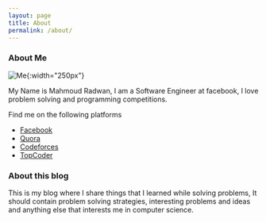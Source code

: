 ```yaml
---
layout: page
title: About
permalink: /about/
---
```


### About Me

![Me]({{site.url}}/images/me.jpg){:width="250px"}

My Name is Mahmoud Radwan, I am a Software Engineer at facebook, I love problem solving and programming competitions.


Find me on the following platforms

* [Facebook](http://www.facebook.com/epicRado)
* [Quora](http://www.quora.com/Mahmoud-Radwan)
* [Codeforces](http://codeforces.com/profile/m.radwan)
* [TopCoder](http://community.topcoder.com/tc?module=MemberProfile&cr=22917814)


### About this blog

This is my blog where I share things that I learned while solving problems, It should contain problem solving strategies, interesting problems and ideas and anything else that interests me in computer science.
